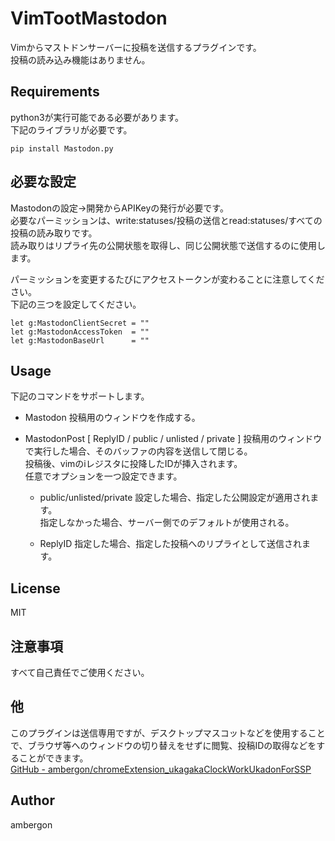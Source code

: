 # VimTootMastodon
Vimからマストドンサーバーに投稿を送信するプラグインです。<br>
投稿の読み込み機能はありません。<br>


## Requirements
python3が実行可能である必要があります。<br>
下記のライブラリが必要です。<br>
```
pip install Mastodon.py
```


## 必要な設定
Mastodonの設定->開発からAPIKeyの発行が必要です。<br>
必要なパーミッションは、write:statuses/投稿の送信とread:statuses/すべての投稿の読み取りです。<br>
読み取りはリプライ先の公開状態を取得し、同じ公開状態で送信するのに使用します。<br>

パーミッションを変更するたびにアクセストークンが変わることに注意してください。<br>
下記の三つを設定してください。<br>
```
let g:MastodonClientSecret = ""
let g:MastodonAccessToken  = ""
let g:MastodonBaseUrl      = ""
```


## Usage
下記のコマンドをサポートします。<br>

- Mastodon
    投稿用のウィンドウを作成する。<br>

- MastodonPost [ ReplyID / public / unlisted / private ]
    投稿用のウィンドウで実行した場合、そのバッファの内容を送信して閉じる。<br>
    投稿後、vimのiレジスタに投降したIDが挿入されます。<br>
    任意でオプションを一つ設定できます。<br>

    - public/unlisted/private
        設定した場合、指定した公開設定が適用されます。<br>
        指定しなかった場合、サーバー側でのデフォルトが使用される。<br>

    - ReplyID
        指定した場合、指定した投稿へのリプライとして送信されます。<br>


## License
MIT


## 注意事項
すべて自己責任でご使用ください。


## 他
このプラグインは送信専用ですが、デスクトップマスコットなどを使用することで、ブラウザ等へのウィンドウの切り替えをせずに閲覧、投稿IDの取得などをすることができます。<br>
[GitHub - ambergon/chromeExtension_ukagakaClockWorkUkadonForSSP](https://github.com/ambergon/chromeExtension_ukagakaClockWorkUkadonForSSP)<br>


## Author
ambergon



